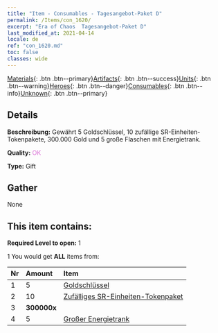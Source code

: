 ```yaml
---
title: "Item - Consumables - Tagesangebot-Paket D"
permalink: /Items/con_1620/
excerpt: "Era of Chaos  Tagesangebot-Paket D"
last_modified_at: 2021-04-14
locale: de
ref: "con_1620.md"
toc: false
classes: wide
---
```

 [Materials](/de/Items/){: .btn .btn--primary}[Artifacts](/de/Items/Artifacts/){: .btn .btn--success}[Units](/de/Items/Units/){: .btn .btn--warning}[Heroes](/de/Items/Heroes/){: .btn .btn--danger}[Consumables](/de/Items/Consumables/){: .btn .btn--info}[Unknown](/de/Items/Unknown/){: .btn .btn--primary}

## Details
 **Beschreibung:** Gewährt 5 Goldschlüssel, 10 zufällige SR-Einheiten-Tokenpakete, 300.000 Gold und 5 große Flaschen mit Energietrank.

 **Quality:** <span style="color: #DA70D6">OK</span>

 **Type:** Gift

## Gather

  None

## This item contains:

 **Required Level to open:** 1

 1 You would get **ALL** items  from:

  | Nr | Amount |     Item    |
  |:---|:-------|:------------|
  | 1 | 5 | [Goldschlüssel](/de/Items/con_783/) | 
  | 2 | 10 | [Zufälliges SR-Einheiten-Tokenpaket](/de/Items/con_1622/) | 
  | 3 |  **300000x** | <i class="fas fa-coins"/> |  | 
  | 4 | 5 | [Großer Energietrank](/de/Items/con_706/) | 
